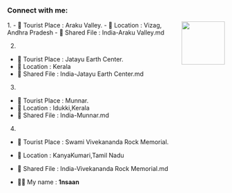 ### Connect with me:

<img align="right" src="https://avatars3.githubusercontent.com/<github-id>?size=100" width="100px;" alt=""/>
1.
- 🌱 Tourist Place : Araku Valley.                           
- 👯 Location : Vizag, Andhra Pradesh                                    
- 📄 Shared File : India-Araku Valley.md                        


2.
- 🌱 Tourist Place : Jatayu Earth Center.
- 👯 Location : Kerala
- 📄 Shared File : India-Jatayu Earth Center.md



3.
- 🌱 Tourist Place : Munnar.
- 👯 Location : Idukki,Kerala
- 📄 Shared File : India-Munnar.md


4.
- 🌱 Tourist Place : Swami Vivekananda Rock Memorial.
- 👯 Location : KanyaKumari,Tamil Nadu
- 📄 Shared File : India-Vivekananda Rock Memorial.md
  
- 👨‍💻 My name : **1nsaan**
